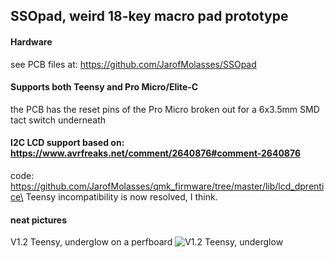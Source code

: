 ## SSOpad, weird 18-key macro pad prototype

#### Hardware
see PCB files at: https://github.com/JarofMolasses/SSOpad

#### Supports both Teensy and Pro Micro/Elite-C
the PCB has the reset pins of the Pro Micro broken out for a 6x3.5mm SMD tact switch underneath

#### I2C LCD support based on: https://www.avrfreaks.net/comment/2640876#comment-2640876 
code: https://github.com/JarofMolasses/qmk_firmware/tree/master/lib/lcd_dprentice\
Teensy incompatibility is now resolved, I think. 

#### neat pictures
V1.2 Teensy, underglow on a perfboard
![V1.2 Teensy, underglow](https://user-images.githubusercontent.com/33560291/85184022-05ea1000-b243-11ea-93e6-429593b7d0d9.jpg)




